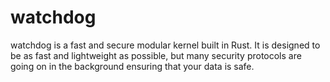 # watchdog

watchdog is a fast and secure modular kernel built in Rust. It is designed to be as fast and lightweight as possible, but many security
protocols are going on in the background ensuring that your data is safe.
